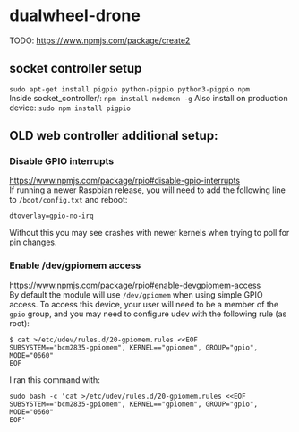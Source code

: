 # dualwheel-drone

TODO: https://www.npmjs.com/package/create2

## socket controller setup
``sudo apt-get install pigpio python-pigpio python3-pigpio npm``  
Inside socket_controller/: ``npm install nodemon -g`` 
Also install on production device: ``sudo npm install pigpio``

## OLD web controller additional setup:
### Disable GPIO interrupts
https://www.npmjs.com/package/rpio#disable-gpio-interrupts  
If running a newer Raspbian release, you will need to add the following line to
`/boot/config.txt` and reboot:

```
dtoverlay=gpio-no-irq
```

Without this you may see crashes with newer kernels when trying to poll for pin
changes.

### Enable /dev/gpiomem access
https://www.npmjs.com/package/rpio#enable-devgpiomem-access  
By default the module will use `/dev/gpiomem` when using simple GPIO access.
To access this device, your user will need to be a member of the `gpio` group,
and you may need to configure udev with the following rule (as root):

```console
$ cat >/etc/udev/rules.d/20-gpiomem.rules <<EOF
SUBSYSTEM=="bcm2835-gpiomem", KERNEL=="gpiomem", GROUP="gpio", MODE="0660"
EOF
```

I ran this command with: 
```
sudo bash -c 'cat >/etc/udev/rules.d/20-gpiomem.rules <<EOF
SUBSYSTEM=="bcm2835-gpiomem", KERNEL=="gpiomem", GROUP="gpio", MODE="0660"
EOF'
```
